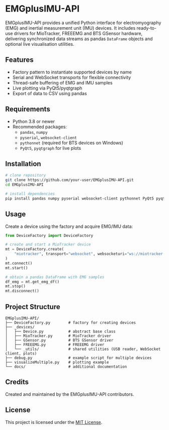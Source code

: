 # EMGplusIMU-API

EMGplusIMU-API provides a unified Python interface for electromyography (EMG) and inertial measurement unit (IMU) devices. It includes ready-to-use drivers for MioTracker, FREEEMG and BTS GSensor hardware, delivering synchronized data streams as pandas `DataFrame` objects and optional live visualisation utilities.

## Features
- Factory pattern to instantiate supported devices by name
- Serial and WebSocket transports for flexible connectivity
- Thread-safe buffering of EMG and IMU samples
- Live plotting via PyQt5/pyqtgraph
- Export of data to CSV using pandas

## Requirements
- Python 3.8 or newer
- Recommended packages:
  - `pandas`, `numpy`
  - `pyserial`, `websocket-client`
  - `pythonnet` (required for BTS devices on Windows)
  - `PyQt5`, `pyqtgraph` for live plots

## Installation
```bash
# clone repository
git clone https://github.com/your-user/EMGplusIMU-API.git
cd EMGplusIMU-API

# install dependencies
pip install pandas numpy pyserial websocket-client pythonnet PyQt5 pyqtgraph
```

## Usage
Create a device using the factory and acquire EMG/IMU data:
```python
from DeviceFactory import DeviceFactory

# create and start a MioTracker device
mt = DeviceFactory.create(
    "miotracker", transport="websocket", websocketuri="ws://miotracker.local/start"
)
mt.connect()
mt.start()

# obtain a pandas DataFrame with EMG samples
df_emg = mt.get_emg_df()
mt.stop()
mt.disconnect()
```

## Project Structure
```
EMGplusIMU-API/
├── DeviceFactory.py        # factory for creating devices
├── _devices/
│   ├── Device.py           # abstract base class
│   ├── MioTracker.py       # MioTracker driver
│   ├── GSensor.py          # BTS GSensor driver
│   ├── FREEEMG.py          # FREEEMG driver
│   └── _utils/             # shared utilities (USB reader, WebSocket client, plots)
├── debug.py                # example script for multiple devices
├── visualizeMultiple.py    # plotting example
└── docs/                   # additional documentation
```

## Credits
Created and maintained by the EMGplusIMU-API contributors.

## License
This project is licensed under the [MIT License](LICENSE).

